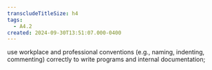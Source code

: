 ```yaml
---
transcludeTitleSize: h4
tags:
  - A4.2
created: 2024-09-30T13:51:07.000-0400
---
```

use workplace and professional conventions (e.g., naming, indenting, commenting) correctly to write programs and internal documentation;